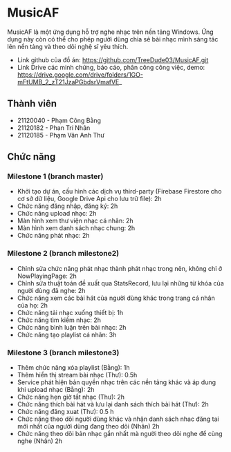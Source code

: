 # MusicAF
MusicAF là một ứng dụng hỗ trợ nghe nhạc trên nền tảng Windows. Ứng dụng này còn có thể cho phép người dùng chia sẻ bài nhạc mình sáng tác lên nền tảng và theo dõi nghệ sĩ yêu thích.

- Link github của đồ án: https://github.com/TreeDude03/MusicAF.git
- Link Drive các minh chứng, báo cáo, phân công công việc, demo: https://drive.google.com/drive/folders/1GO-mFtUMB_2_zT21JzaPGbdsrVmafVE_

## Thành viên
- 21120040 - Phạm Công Bằng
- 21120182 - Phan Trí Nhân
- 21120185 - Phạm Vân Anh Thư

## Chức năng

### Milestone 1 (branch master)
- Khởi tạo dự án, cấu hình các dịch vụ third-party (Firebase Firestore cho cơ sở dữ liệu, Google Drive Api cho lưu trữ file): 2h
- Chức năng đăng nhập, đăng ký: 2h
- Chức năng upload nhạc: 2h
- Màn hình xem thư viện nhạc cá nhân: 2h
- Màn hình xem danh sách nhạc chung: 2h
- Chức năng phát nhạc: 2h

### Milestone 2 (branch milestone2)
- Chỉnh sửa chức năng phát nhạc thành phát nhạc trong nên, không chỉ ở NowPlayingPage: 2h
- Chỉnh sửa thuật toán đề xuất qua StatsRecord, lưu lại những từ khóa của người dùng đã nghe: 2h
- Chức năng xem các bài hát của người dùng khác trong trang cá nhân của họ: 2h
- Chức năng tải nhạc xuống thiết bị: 1h
- Chức năng tìm kiếm nhạc: 2h
- Chức năng bình luận trên bài nhạc: 2h
- Chức năng tạo playlist cá nhân: 3h

### Milestone 3 (branch milestone3)
- Thêm chức năng xóa playlist (Bằng): 1h
- Thêm hiển thị stream bài nhạc (Thư): 0.5h
- Service phát hiện bản quyền nhạc trên các nền tảng khác và áp dung khi upload nhạc (Bằng): 2h
- Chức năng hẹn giờ tắt nhạc (Thư): 2h
- Chức năng thích bài hát và lưu lại danh sách thích bài hát (Thư): 2h
- Chức năng đăng xuat (Thư): 0.5 h
- Chức năng theo dõi người dùng khác và nhận danh sách nhac đăng tai mới nhất của người dùng đang theo dõi (Nhân) 2h
- Chức năng theo dõi bản nhạc gần nhất mà người theo dõi nghe để cùng nghe (Nhân) 2h

